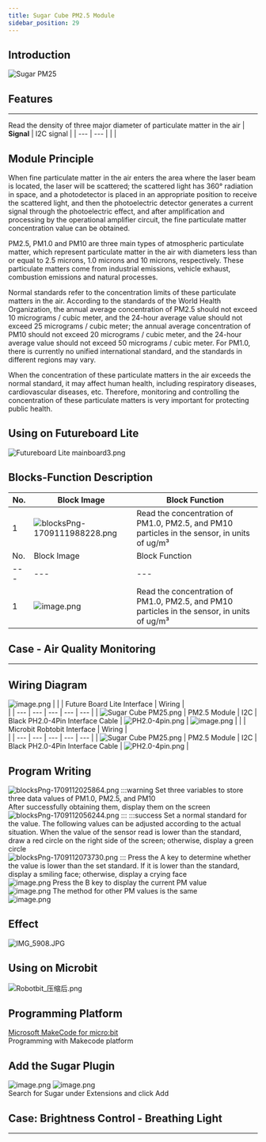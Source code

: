 ```yaml
---
title: Sugar Cube PM2.5 Module
sidebar_position: 29
---
```


## Introduction
![Sugar PM25](1709110588212-8e46abde-73f7-4a2a-935c-1636cb448818.png)


## Features
---
Read the density of three major diameter of particulate matter in the air
| **Signal** | I2C signal |
| --- | --- |
|  |


## Module Principle
When fine particulate matter in the air enters the area where the laser beam is located, the laser will be scattered; the scattered light has 360° radiation in space, and a photodetector is placed in an appropriate position to receive the scattered light, and then the photoelectric detector generates a current signal through the photoelectric effect, and after amplification and processing by the operational amplifier circuit, the fine particulate matter concentration value can be obtained.

PM2.5, PM1.0 and PM10 are three main types of atmospheric particulate matter, which represent particulate matter in the air with diameters less than or equal to 2.5 microns, 1.0 microns and 10 microns, respectively. These particulate matters come from industrial emissions, vehicle exhaust, combustion emissions and natural processes.

Normal standards refer to the concentration limits of these particulate matters in the air. According to the standards of the World Health Organization, the annual average concentration of PM2.5 should not exceed 10 micrograms / cubic meter, and the 24-hour average value should not exceed 25 micrograms / cubic meter; the annual average concentration of PM10 should not exceed 20 micrograms / cubic meter, and the 24-hour average value should not exceed 50 micrograms / cubic meter. For PM1.0, there is currently no unified international standard, and the standards in different regions may vary.

When the concentration of these particulate matters in the air exceeds the normal standard, it may affect human health, including respiratory diseases, cardiovascular diseases, etc. Therefore, monitoring and controlling the concentration of these particulate matters is very important for protecting public health.


## Using on Futureboard Lite
![Futureboard Lite mainboard3.png](1709112785123-59e6702e-0b97-4f6f-8070-f51f90df1c91.png)


## Blocks-Function Description
| No. | Block Image | Block Function |
| --- | --- | --- |
| 1 | ![blocksPng-1709111988228.png](1709111999717-ea802814-709b-4d6c-b046-4b4a3e240cf5.png) | Read the concentration of PM1.0, PM2.5, and PM10 particles in the sensor, in units of ug/m³ |
| No. | Block Image | Block Function |
| --- | --- | --- |
| 1 | ![image.png](1709111768433-5e5ac807-d55f-4c61-9c30-12471332a8fb.png) | Read the concentration of PM1.0, PM2.5, and PM10 particles in the sensor, in units of ug/m³ |


## Case - Air Quality Monitoring
---


## Wiring Diagram
![image.png](1709112543957-0a721b3c-260e-4b5b-b2db-8a01cd13f0fd.png)
|  |  | Future Board Lite Interface | Wiring | <br /> |
| --- | --- | --- | --- | --- |
| ![Sugar Cube PM25.png](1709110588212-8e46abde-73f7-4a2a-935c-1636cb448818.png) | PM2.5 Module | I2C | Black PH2.0-4Pin Interface Cable | ![PH2.0-4pin.png](1706866506331-aff5ef84-0413-4a5e-90bc-5a476728eddb.png) |
![image.png](1709112679581-abbef6ad-7a8e-41a2-9af2-aaa381b4dd2b.png)
|  |  | Microbit Robtobit Interface | Wiring | <br /> |
| --- | --- | --- | --- | --- |
| ![Sugar Cube PM25.png](1709110588212-8e46abde-73f7-4a2a-935c-1636cb448818.png) | PM2.5 Module | I2C | Black PH2.0-4Pin Interface Cable | ![PH2.0-4pin.png](1706866506331-aff5ef84-0413-4a5e-90bc-5a476728eddb.png) |


##   Program Writing
![blocksPng-1709112025864.png](1709112032338-0dc9a503-7101-49ae-b311-00282a18d65f.png)
:::warning
Set three variables to store three data values of PM1.0, PM2.5, and PM10<br />After successfully obtaining them, display them on the screen<br />![blocksPng-1709112056244.png](1709112081814-04b97f8d-72a5-4f35-9658-2cffb13a31c6.png)
:::
:::success
Set a normal standard for the value. The following values can be adjusted according to the actual situation. When the value of the sensor read is lower than the standard, draw a red circle on the right side of the screen; otherwise, display a green circle<br />![blocksPng-1709112073730.png](1709112086256-8ca5712a-d695-449a-9a88-51f229b154d0.png)
:::
Press the A key to determine whether the value is lower than the set standard. If it is lower than the standard, display a smiling face; otherwise, display a crying face<br />![image.png](1709111684869-24a32124-77ef-4f7d-8a1b-0d96950df096.png)
Press the B key to display the current PM value<br />![image.png](1709111693327-10894f1c-b9b7-4cc4-b7a6-bd2309595add.png)
The method for other PM values is the same<br />![image.png](1709111709123-7e1bf776-6d13-4523-9f0c-4e16c747f84c.png)


##   Effect
![IMG_5908.JPG](1709113564992-ac33452f-9c52-4511-b456-874a56de7bfb.jpeg)


## Using on Microbit
![Robotbit_压缩后.png](1709112761000-c84282ba-fe71-45c1-8ad4-8e7f6fc4738f.png)


##   Programming Platform
[Microsoft MakeCode for micro:bit](https://makecode.microbit.org/#editor)<br />Programming with Makecode platform


## Add the Sugar Plugin
![image.png](1709111597414-08605e4f-d626-474f-9c07-ead8ba9f12f1.png)
![image.png](1709111641678-73b61119-c29c-4b48-add7-375ce9a15935.png)<br />Search for Sugar under Extensions and click Add


## Case: Brightness Control - Breathing Light
---

